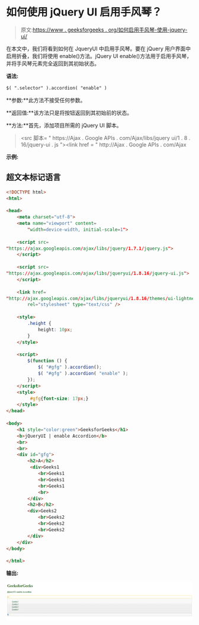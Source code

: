 # 如何使用 jQuery UI 启用手风琴？

> 原文:[https://www . geeksforgeeks . org/如何启用手风琴-使用-jquery-ui/](https://www.geeksforgeeks.org/how-to-enable-an-accordion-using-jquery-ui/)

在本文中，我们将看到如何在 JqueryUI 中启用手风琴。要在 jQuery 用户界面中启用折叠，我们将使用 enable()方法。jQuery UI enable()方法用于启用手风琴，并将手风琴元素完全返回到其初始状态。

**语法:**

```html
$( ".selector" ).accordion( "enable" )
```

**参数:**此方法不接受任何参数。

**返回值:**该方法只是将按钮返回到其初始前的状态。

**方法:**首先，添加项目所需的 jQuery UI 脚本。

> <src 脚本= " https://Ajax . Google APIs . com/Ajax/libs/jquery ui/1 . 8 . 16/jquery-ui . js "></script><link href = " http://Ajax . Google APIs . com/Ajax

**示例:**

## 超文本标记语言

```html
<!DOCTYPE html> 
<html> 

<head> 
    <meta charset="utf-8"> 
    <meta name="viewport" content= 
        "width=device-width, initial-scale=1"> 

    <script src= 
"https://ajax.googleapis.com/ajax/libs/jquery/1.7.1/jquery.js"> 
    </script> 

    <script src= 
"https://ajax.googleapis.com/ajax/libs/jqueryui/1.8.16/jquery-ui.js"> 
    </script> 

    <link href= 
"http://ajax.googleapis.com/ajax/libs/jqueryui/1.8.16/themes/ui-lightness/jquery-ui.css"
        rel="stylesheet" type="text/css" /> 

    <style> 
        .height { 
            height: 10px; 
        } 
    </style> 

    <script> 
        $(function () { 
            $( "#gfg" ).accordion();
            $( "#gfg" ).accordion( "enable" );
        }); 
    </script> 
    <style>
         #gfg{font-size: 17px;}
    </style>
</head> 

<body> 
    <h1 style="color:green">GeeksforGeeks</h1> 
    <b>jQueryUI | enable Accordion</b> 
    <br>
    <br>
    <div id="gfg">
        <h2>A</h2>
         <div>Geeks1
            <br>Geeks1
            <br>Geeks1
            <br>Geeks1
            <br>
        </div>
        <h2>B</h2>
        <div>Geeks2
            <br>Geeks2
            <br>Geeks2
            <br>Geeks2
        </div>
    </div>
</body> 

</html>
```

**输出:**

![](img/b70e0795039d4ca6bc81f93cecf56454.png)